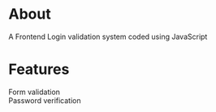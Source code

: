 # About
A Frontend Login validation system coded using JavaScript

# Features
Form validation  
Password verification
